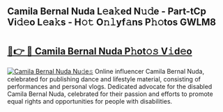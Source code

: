 ## Camila Bernal Nuda L𝚎a𝚔ed N𝚞𝚍e - Part-tCp Vi𝚍𝚎o L𝚎a𝚔s - H𝚘𝚝 O𝚗𝚕yf𝚊ns P𝚑𝚘tos GWLM8

# <h2><a href="http://kf1g2g.oniu.top/?m=Camila+Bernal+Nuda">🔗👉 🔴 Camila Bernal Nuda P𝚑ot𝚘𝚜 V𝚒d𝚎o</a></h2>

[![Camila Bernal Nuda Nu𝚍e𝚜](https://i.imgur.com/0qMVB7G.gif)](http://kf1g2g.oniu.top/?m=Camila+Bernal+Nuda)
Online influencer Camila Bernal Nuda, celebrated for publishing dance and lifestyle material, consisting of performances and personal vlogs. Dedicated advocate for the disabled Camila Bernal Nuda, celebrated for their passion and efforts to promote equal rights and opportunities for people with disabilities.  
